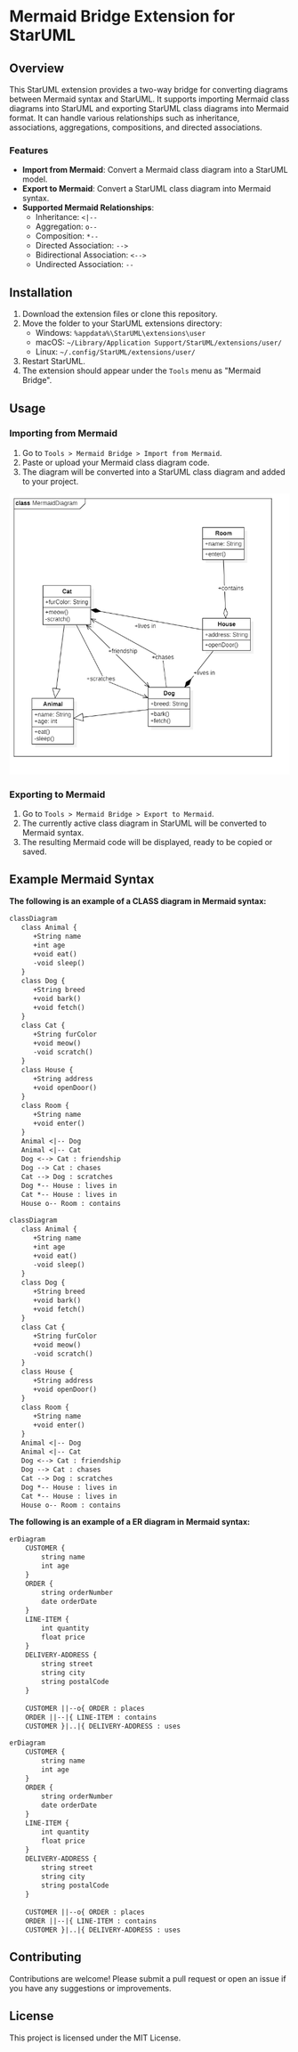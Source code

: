 # Mermaid Bridge Extension for StarUML

## Overview

This StarUML extension provides a two-way bridge for converting diagrams between Mermaid syntax and StarUML. It supports importing Mermaid class diagrams into StarUML and exporting StarUML class diagrams into Mermaid format. It can handle various relationships such as inheritance, associations, aggregations, compositions, and directed associations.

### Features

- **Import from Mermaid**: Convert a Mermaid class diagram into a StarUML model.
- **Export to Mermaid**: Convert a StarUML class diagram into Mermaid syntax.
- **Supported Mermaid Relationships**:
  - Inheritance: `<|--`
  - Aggregation: `o--`
  - Composition: `*--`
  - Directed Association: `-->`
  - Bidirectional Association: `<-->`
  - Undirected Association: `--`

## Installation

1. Download the extension files or clone this repository.
2. Move the folder to your StarUML extensions directory:
   - Windows: `%appdata%\StarUML\extensions\user`
   - macOS: `~/Library/Application Support/StarUML/extensions/user/`
   - Linux: `~/.config/StarUML/extensions/user/`
3. Restart StarUML.
4. The extension should appear under the `Tools` menu as "Mermaid Bridge".

## Usage

### Importing from Mermaid

1. Go to `Tools > Mermaid Bridge > Import from Mermaid`.
2. Paste or upload your Mermaid class diagram code.
3. The diagram will be converted into a StarUML class diagram and added to your project.

![Mermaid Diagram after moving stuff around](images/MermaidDiagram.png)


### Exporting to Mermaid

1. Go to `Tools > Mermaid Bridge > Export to Mermaid`.
2. The currently active class diagram in StarUML will be converted to Mermaid syntax.
3. The resulting Mermaid code will be displayed, ready to be copied or saved.

## Example Mermaid Syntax

**The following is an example of a CLASS diagram in Mermaid syntax:**

```plaintext
classDiagram
   class Animal {
      +String name
      +int age
      +void eat()
      -void sleep()
   }
   class Dog {
      +String breed
      +void bark()
      +void fetch()
   }
   class Cat {
      +String furColor
      +void meow()
      -void scratch()
   }
   class House {
      +String address
      +void openDoor()
   }
   class Room {
      +String name
      +void enter()
   }
   Animal <|-- Dog
   Animal <|-- Cat
   Dog <--> Cat : friendship
   Dog --> Cat : chases
   Cat --> Dog : scratches
   Dog *-- House : lives in
   Cat *-- House : lives in
   House o-- Room : contains
```

```mermaid
classDiagram
   class Animal {
      +String name
      +int age
      +void eat()
      -void sleep()
   }
   class Dog {
      +String breed
      +void bark()
      +void fetch()
   }
   class Cat {
      +String furColor
      +void meow()
      -void scratch()
   }
   class House {
      +String address
      +void openDoor()
   }
   class Room {
      +String name
      +void enter()
   }
   Animal <|-- Dog
   Animal <|-- Cat
   Dog <--> Cat : friendship
   Dog --> Cat : chases
   Cat --> Dog : scratches
   Dog *-- House : lives in
   Cat *-- House : lives in
   House o-- Room : contains
```

**The following is an example of a ER diagram in Mermaid syntax:**

```plaintext
erDiagram
    CUSTOMER {
        string name
        int age
    }
    ORDER {
        string orderNumber
        date orderDate
    }
    LINE-ITEM {
        int quantity
        float price
    }
    DELIVERY-ADDRESS {
        string street
        string city
        string postalCode
    }
    
    CUSTOMER ||--o{ ORDER : places
    ORDER ||--|{ LINE-ITEM : contains
    CUSTOMER }|..|{ DELIVERY-ADDRESS : uses
```

```mermaid
erDiagram
    CUSTOMER {
        string name
        int age
    }
    ORDER {
        string orderNumber
        date orderDate
    }
    LINE-ITEM {
        int quantity
        float price
    }
    DELIVERY-ADDRESS {
        string street
        string city
        string postalCode
    }
    
    CUSTOMER ||--o{ ORDER : places
    ORDER ||--|{ LINE-ITEM : contains
    CUSTOMER }|..|{ DELIVERY-ADDRESS : uses
```

## Contributing

Contributions are welcome! Please submit a pull request or open an issue if you have any suggestions or improvements.

## License

This project is licensed under the MIT License.
